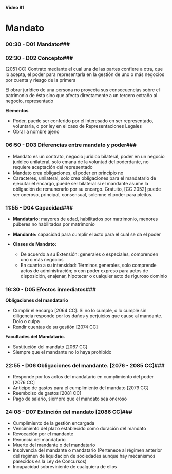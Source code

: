 **Video 81**
# Mandato #

### 00:30 - D01 Mandato###

### 02:30 - D02 Concepto###

[2051 CC] Contrato mediante el cual una de las partes confiere a otra, que lo acepta, el poder para representarla en la gestión de uno o más negocios por cuenta y riesgo de la primera

El obrar jurídico de una persona no proyecta sus consecuencias sobre el patrimonio de ésta sino que afecta directamente a un tercero extraño al negocio, representado

**Elementos**

- Poder, puede ser conferido por el interesado en ser representado, voluntaria, o por ley en el caso de Representaciones Legales
- Obrar a nombre ajeno

### 06:50 - D03 Diferencias entre mandato y poder###

- Mandato es un contrato, negocio jurídico bilateral, poder en un negocio jurídico unilateral, solo emana de la voluntad del poderdante, no requiere aceptación del representado
- Mandato crea obligaciones, el poder en principio no
- Caracteres, unilateral, solo crea obligaciones para el mandatario de ejecutar el encargo, puede ser bilateral si el mandante asume la obligación de remunerarlo por su encargo. Gratuito, [CC 2052] puede ser oneroso, principal, consensual, solemne el poder para pleitos.

### 11:55 - D04 Capacidad###

- **Mandatario:** mayores de edad, habilitados por matrimonio, menores púberes no habilitados por matrimonio
- **Mandante:** capacidad para cumplir el acto para el cual se da el poder

- **Clases de Mandato:**
	- De acuerdo a su Extensión: generales o especiales, comprenden uno o más negocios
	- En cuanto a su intensidad: Términos generales, solo comprende actos de administración; o con poder expreso para actos de disposición, enajenar, hipotecar o cualquier acto de riguroso dominio

### 16:30 - D05 Efectos inmediatos###
**Obligaciones del mandatario**

- Cumplir el encargo [2064 CC]. Si no lo cumple, o lo cumple sin diligencia responde por los daños y perjuicios que cause al mandante. Dolo o culpa
- Rendir cuentas de su gestión [2074 CC]

**Facultades del Mandatario.**

- Sustitución del mandato [2067 CC]
- Siempre que el mandante no lo haya prohibido

### 22:55 - D06 Obligaciones del mandante. [2076 - 2085 CC]###

- Responde por los actos del mandatario en cumplimiento del poder [2076 CC]
- Anticipo de gastos para el cumplimiento del mandato [2079 CC]
- Reembolso de gastos [2081 CC]
- Pago de salario, siempre que el mandato sea oneroso

### 24:08 - D07 Extinción del mandato [2086 CC]###
- Cumplimiento de la gestión encargada
- Vencimiento del plazo establecido como duración del mandato
- Revocación por el mandante
- Renuncia del mandatario
- Muerte del mandante o del mandatario
- Insolvencia del mandante o mandatario
(Pertenece al régimen anterior del régimen de liquidación de sociedades aunque hay mecanismos parecidos es la Ley de Concursos)
- Incapacidad sobreviniente de cualquiera de ellos

